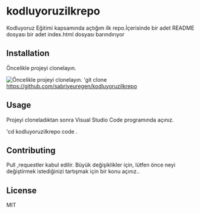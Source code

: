 # kodluyoruzilkrepo
Kodluyoruz Eğitimi kapsamında açtığım ilk repo.İçerisinde bir adet README dosyası bir adet index.html dosyası barındırıyor

[]()

## Installation
Öncelikle projeyi clonelayın.

![Öncelikle projeyi clonelayın.](C:\Users\hp\Desktop\kamp\kodluyoruzilkrepo-master)
 'git clone https://github.com/sabriyeuregen/kodluyoruzilkrepo

## Usage
Projeyi cloneladıktan sonra Visual Studio Code programında açınız.

'cd kodluyoruzilkrepo
code .

## Contributing
Pull ,requestler kabul edilir. Büyük değişiklikler için, lütfen önce neyi değiştirmek istediğinizi tartışmak için bir konu açınız..

## License
MIT
